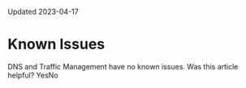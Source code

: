 Updated 2023-04-17
# Known Issues
DNS and Traffic Management have no known issues.
Was this article helpful?
YesNo

